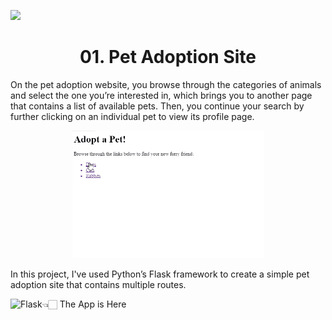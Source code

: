 

<pre><a align='right' href="https://www.python.org/"><img src="http://ForTheBadge.com/images/badges/made-with-python.svg"/></a>                                                               <a align='left' href="https://github.com/Emon-ProCoder7"><img src="https://img.shields.io/badge/author-MdTabassumHossainEmon-orange"/></a></pre>

  


<h1 align = 'center'><strong>01. Pet Adoption Site </strong></h1>  

  On the pet adoption website, you browse through the categories of animals and select the one you’re interested in, which brings you to another page that contains a list of available pets. Then, you continue your search by further clicking on an individual pet to view its profile page.
  
 <p align ='center'><img alt="Profile" width="307px" src="https://raw.githubusercontent.com/Emon-ProCoder7/flask_framework/master/first_app/pet_adoption.gif"></p>

In this project, I've used Python’s Flask framework to create a simple pet adoption site that contains multiple routes.


👈🏻 The App is Here[<img align="left" alt="Flask" src="https://img.shields.io/badge/flask%20-%23000.svg?&style=for-the-badge&logo=flask&logoColor=white"/>](https://github.com/Emon-ProCoder7/flask_framework)

<br><br><br><br>
